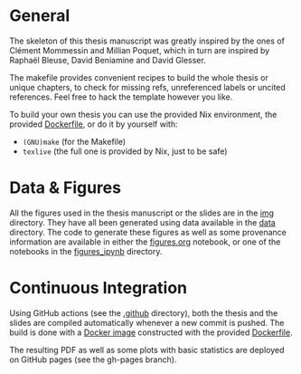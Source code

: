 # General

The skeleton of this thesis manuscript was greatly inspired by the ones of Clément Mommessin and Millian Poquet, which in turn are inspired by Raphaël Bleuse, David Beniamine and David Glesser.

The makefile provides convenient recipes to build the whole thesis or unique chapters, to check for missing refs, unreferenced labels or uncited references.
Feel free to hack the template however you like.

To build your own thesis you can use the provided Nix environment, the provided [Dockerfile](Dockerfile), or do it by
yourself with:
  - `(GNU)make` (for the Makefile)
  - `texlive` (the full one is provided by Nix, just to be safe)

# Data & Figures

All the figures used in the thesis manuscript or the slides are in the [img](img) directory. They have all been
generated using data available in the [data](data) directory. The code to generate these figures as well as some
provenance information are available in either the [figures.org](figures.org) notebook, or one of the notebooks in the
[figures_ipynb](figures_ipynb) directory.

# Continuous Integration

Using GitHub actions (see the [.github](.github) directory), both the thesis and the slides are compiled automatically
whenever a new commit is pushed. The build is done with a [Docker image](https://hub.docker.com/r/ezibenroc/orgmode_latex)
constructed with the provided [Dockerfile](Dockerfile).

The resulting PDF as well as some plots with basic statistics are deployed on GitHub pages (see the gh-pages branch).
